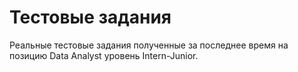 # Тестовые задания
Реальные тестовые задания полученные за последнее время на позицию Data Analyst уровень Intern-Junior.
